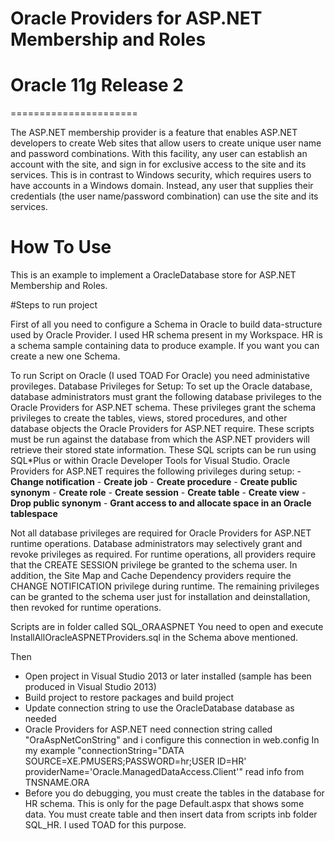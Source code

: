 # Oracle Providers for ASP.NET Membership and Roles
# Oracle 11g Release 2
======================

The ASP.NET membership provider is a feature that enables ASP.NET developers to create Web sites that allow users 
to create unique user name and password combinations. With this facility, any user can establish an account with the site, 
and sign in for exclusive access to the site and its services. 
This is in contrast to Windows security, which requires users to have accounts in a Windows domain. 
Instead, any user that supplies their credentials (the user name/password combination) can use the site and its services.

How To Use
==========

This is an example to implement a OracleDatabase store for ASP.NET Membership and Roles.

#Steps to run project

First of all you need to configure a Schema in Oracle to build data-structure used by Oracle Provider.
I used HR schema present in my Workspace. HR is a schema sample containing data to produce example.
If you want you can create a new one Schema.

To run Script on Oracle (I used TOAD For Oracle) you need administative provileges.
Database Privileges for Setup:
To set up the Oracle database, database administrators must grant the following
database privileges to the Oracle Providers for ASP.NET schema. These privileges
grant the schema privileges to create the tables, views, stored procedures, and other
database objects the Oracle Providers for ASP.NET require. These scripts must be run
against the database from which the ASP.NET providers will retrieve their stored state
information. These SQL scripts can be run using SQL*Plus or within Oracle Developer
Tools for Visual Studio.
Oracle Providers for ASP.NET requires the following privileges during setup:
	- **Change notification**
	- **Create job**
	- **Create procedure**
	- **Create public synonym**
	- **Create role**
	- **Create session**
	- **Create table**
	- **Create view**
	- **Drop public synonym**
	- **Grant access to and allocate space in an Oracle tablespace**

Not all database privileges are required for Oracle Providers for ASP.NET runtime
operations. Database administrators may selectively grant and revoke privileges as
required. For runtime operations, all providers require that the CREATE SESSION
privilege be granted to the schema user. In addition, the Site Map and Cache
Dependency providers require the CHANGE NOTIFICATION privilege during runtime.
The remaining privileges can be granted to the schema user just for installation and
deinstallation, then revoked for runtime operations.

Scripts are in folder called SQL_ORAASPNET
You need to open and execute InstallAllOracleASPNETProviders.sql in the Schema above mentioned.

Then

- Open project in Visual Studio 2013 or later installed (sample has been produced in Visual Studio 2013)
- Build project to restore packages and build project
- Update connection string to use the OracleDatabase database as needed
- Oracle Providers for ASP.NET need connection string called "OraAspNetConString" and i configure this connection in web.config
  In my example "connectionString="DATA SOURCE=XE.PMUSERS;PASSWORD=hr;USER ID=HR' providerName='Oracle.ManagedDataAccess.Client'" read info from TNSNAME.ORA
- Before you do debugging, you must create the tables in the database for HR schema. 
  This is only for the page Default.aspx that shows some data.
  You must create table and then insert data from scripts inb folder SQL_HR.
  I used TOAD for this purpose.
  



